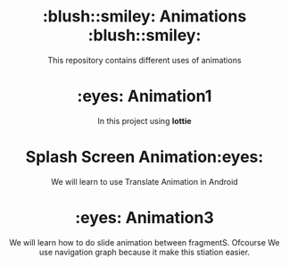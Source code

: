 <h1 align="center">:blush::smiley: Animations :blush::smiley:</h1>

<p align="center"> 
This repository contains different uses of animations
</p>


<h1 align="center">:eyes: Animation1</h1>

<p align="center"> 
In this project using <b>lottie</b>
</p>


<h1 align="center"> Splash Screen Animation:eyes:</h1>
<p align = "center">
 We will learn to use Translate Animation in Android
  </p>


<h1 align="center">:eyes: Animation3</h1>
<p align="center"> 
We will learn  how to do  slide animation between fragmentS. Ofcourse We use navigation graph because it make this stiation easier.

</p>



